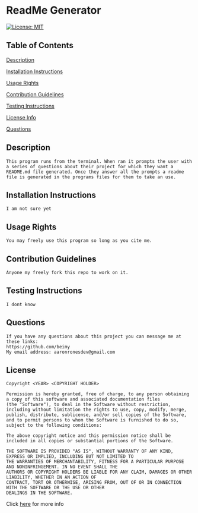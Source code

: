 # ReadMe Generator
  [![License: MIT](https://img.shields.io/badge/License-MIT-yellow.svg)](https://opensource.org/licenses/MIT)

  ## Table of Contents
  [Description](#Description)

  [Installation Instructions](#Installation-Instructions)

  [Usage Rights](#Usage-Rights)

  [Contribution Guidelines](#Contribution-Guidelines)

  [Testing Instructions](#Testing-Instructions)

  [License Info](#License)

  [Questions](#Questions)
  


  ## Description
    This program runs from the terminal. When ran it prompts the user with a series of questions about their project for which they want a README.md file generated. Once they answer all the prompts a readme file is generated in the programs files for them to take an use. 

  ## Installation Instructions
    I am not sure yet

  ## Usage Rights
    You may freely use this program so long as you cite me.

  ## Contribution Guidelines
    Anyone my freely fork this repo to work on it.

  ## Testing Instructions
    I dont know

  ## Questions
    If you have any questions about this project you can message me at these links:
    https://github.com/beimy
    My email address: aaronronesdev@gmail.com
    

  ## License
    Copyright <YEAR> <COPYRIGHT HOLDER>

    Permission is hereby granted, free of charge, to any person obtaining a copy of this software and associated documentation files
    (the "Software"), to deal in the Software without restriction, including without limitation the rights to use, copy, modify, merge,
    publish, distribute, sublicense, and/or sell copies of the Software, and to permit persons to whom the Software is furnished to do so,
    subject to the following conditions:

    The above copyright notice and this permission notice shall be included in all copies or substantial portions of the Software.

    THE SOFTWARE IS PROVIDED "AS IS", WITHOUT WARRANTY OF ANY KIND, EXPRESS OR IMPLIED, INCLUDING BUT NOT LIMITED TO
    THE WARRANTIES OF MERCHANTABILITY, FITNESS FOR A PARTICULAR PURPOSE AND NONINFRINGEMENT. IN NO EVENT SHALL THE
    AUTHORS OR COPYRIGHT HOLDERS BE LIABLE FOR ANY CLAIM, DAMAGES OR OTHER LIABILITY, WHETHER IN AN ACTION OF
    CONTRACT, TORT OR OTHERWISE, ARISING FROM, OUT OF OR IN CONNECTION WITH THE SOFTWARE OR THE USE OR OTHER
    DEALINGS IN THE SOFTWARE.
    
  Click [here](https://www.mit.edu/~amini/LICENSE.md) for more info